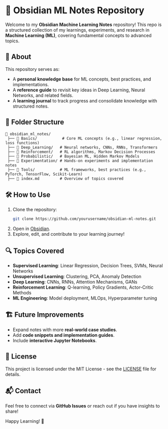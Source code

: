 # 📒 Obsidian ML Notes Repository

Welcome to my **Obsidian Machine Learning Notes** repository! This repo is a structured collection of my learnings, experiments, and research in **Machine Learning (ML)**, covering fundamental concepts to advanced topics.

## 🚀 About
This repository serves as:
- A **personal knowledge base** for ML concepts, best practices, and implementations.
- A **reference guide** to revisit key ideas in Deep Learning, Neural Networks, and related fields.
- A **learning journal** to track progress and consolidate knowledge with structured notes.

## 📂 Folder Structure
```
📂 obsidian_ml_notes/
 ├── 📁 Basics/           # Core ML concepts (e.g., linear regression, loss functions)
 ├── 📁 Deep_Learning/   # Neural networks, CNNs, RNNs, Transformers
 ├── 📁 Reinforcement/   # RL algorithms, Markov Decision Processes
 ├── 📁 Probabilistic/   # Bayesian ML, Hidden Markov Models
 ├── 📁 Experimentation/ # Hands-on experiments and implementation notes
 ├── 📁 Tools/           # ML frameworks, best practices (e.g., PyTorch, TensorFlow, Scikit-Learn)
 ├── 📄 index.md         # Overview of topics covered
```

## 🛠️ How to Use
1. Clone the repository:
   ```sh
   git clone https://github.com/yourusername/obsidian-ml-notes.git
   ```
2. Open in [Obsidian](https://obsidian.md/).
3. Explore, edit, and contribute to your learning journey!

## 🔍 Topics Covered
- **Supervised Learning**: Linear Regression, Decision Trees, SVMs, Neural Networks
- **Unsupervised Learning**: Clustering, PCA, Anomaly Detection
- **Deep Learning**: CNNs, RNNs, Attention Mechanisms, GANs
- **Reinforcement Learning**: Q-learning, Policy Gradients, Actor-Critic Methods
- **ML Engineering**: Model deployment, MLOps, Hyperparameter tuning

## 🏗️ Future Improvements
- Expand notes with more **real-world case studies**.
- Add **code snippets and implementation guides**.
- Include **interactive Jupyter Notebooks**.

## 📜 License
This project is licensed under the MIT License - see the [LICENSE](LICENSE) file for details.

## 📬 Contact
Feel free to connect via **GitHub Issues** or reach out if you have insights to share!

Happy Learning! 🚀
